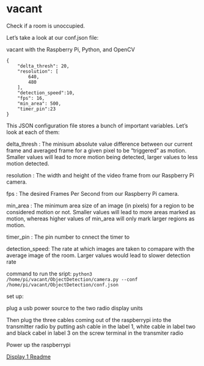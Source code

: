 # vacant
Check if a room is unoccupied.

Let’s take a look at our conf.json  file:

vacant with the Raspberry Pi, Python, and OpenCV
```
{
	"delta_thresh": 20,
	"resolution": [
		640,
		480
	],
	"detection_speed":10,
	"fps": 16,
	"min_area": 500,
	"timer_pin":23
}
```
This JSON configuration file stores a bunch of important variables. Let’s look at each of them:

delta_thresh : The minisum absolute value difference between our current frame and averaged frame for a given pixel to be “triggered” as motion. Smaller values will lead to more motion being detected, larger values to less motion detected.

resolution : The width and height of the video frame from our Raspberry Pi camera.

fps : The desired Frames Per Second from our Raspberry Pi camera.

min_area : The minimum area size of an image (in pixels) for a region to be considered motion or not. Smaller values will lead to more areas marked as motion, whereas higher values of min_area  will only mark larger regions as motion.

timer_pin : The pin number to cnnect the timer to

detection_speed: The rate at which images are taken to comapare with the average image of the room. Larger values would lead to slower detection rate

command to run  the sript: `python3 /home/pi/vacant/ObjectDetection/camera.py --conf /home/pi/vacant/ObjectDetection/conf.json`

set up:

plug a usb power source to the two radio display units

Then plug the three cables coming out of the raspberrypi into the transmitter radio by putting ash cable in the label 1, white cable in label two and black cabel in label 3 on the screw terminal in the transmiter radio

Power up the raspberrypi

[Display 1 Readme](display-1/README.md)
